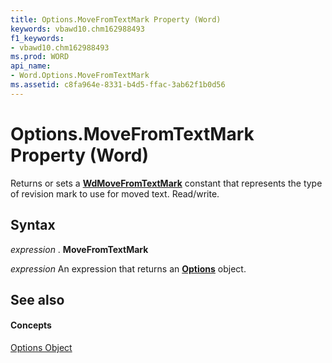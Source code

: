 ```yaml
---
title: Options.MoveFromTextMark Property (Word)
keywords: vbawd10.chm162988493
f1_keywords:
- vbawd10.chm162988493
ms.prod: WORD
api_name:
- Word.Options.MoveFromTextMark
ms.assetid: c8fa964e-8331-b4d5-ffac-3ab62f1b0d56
---
```



# Options.MoveFromTextMark Property (Word)

 Returns or sets a **[WdMoveFromTextMark](wdmovefromtextmark-enumeration-word.md)** constant that represents the type of revision mark to use for moved text. Read/write.


## Syntax

 _expression_ . **MoveFromTextMark**

 _expression_ An expression that returns an **[Options](options-object-word.md)** object.


## See also


#### Concepts


[Options Object](options-object-word.md)

